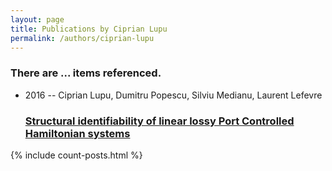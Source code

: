 ```yaml
---
layout: page
title: Publications by Ciprian Lupu
permalink: /authors/ciprian-lupu
---
```


<h3 id="number-posts">There are ... items referenced.</h3>
<ul class="post-list">
<li><span class='post-meta'>2016 -- Ciprian Lupu, Dumitru Popescu, Silviu Medianu, Laurent Lefevre</span><h3><a class='post-link' href="{{ site.baseurl }}/structural-identifiability-of-linear-lossy-port-controlled-hamiltonian-systems">Structural identifiability of linear lossy Port Controlled Hamiltonian systems</a></h3></li>

</ul>
{% include count-posts.html %}

